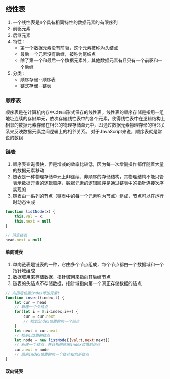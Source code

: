 ## 线性表
1. 一个线性表是n个具有相同特性的数据元素的有限序列
2. 前驱元素
3. 后继元素
4. 特性：
    - 第一个数据元素没有前驱，这个元素被称为头结点
    - 最后一个元素没有后继，被称为尾结点
    - 除了第一个和最后一个数据元素外，其他数据元素有且只有一个前驱和一个后继
5. 分类：
    - 顺序存储--顺序表
    - 链式存储--链表
    
### 顺序表
顺序表是在计算机内存中以`数组`形式保存的线性表，线性表的顺序存储是指用一组地址连续的存储单元，依次存储线性表中的各个元素，使得线性表中在逻辑结构上相邻的数据元素存储在相邻的物理存储单元中，即通过数据元素物理存储的相邻关系来反映数据元素之间逻辑上的相邻关系。
对于JavaScript来说，顺序表就是常说的数组

### 链表
1. 顺序表查询很快，但是增减的效率比较低，因为每一次增删操作都伴随着大量的数据元素移动
2. 链表是一种物理存储单元上非连续、非顺序的存储结构，其物理结构不能只管表示数据元素的逻辑顺序，数据元素的逻辑顺序是通过链表中的指针连接次序实现的
3. 链表由一系列的节点（链表中的每一个元素称为节点）组成，节点可以在运行时动态生成
```js
function listNode(x) {
    this.val = x;
    this.next = null
}

// 清空链表
head.next = null
```

#### 单向链表
1. 单向链表是链表的一种，它由多个节点组成，每个节点都由一个数据域和一个指针域组成
2. 数据域用来存储数据，指针域用来指向其后继节点
3. 链表的头结点不存储数据，指针域指向第一个真正存储数据的结点
```js
// 向指定位置index添加元素t
function insert(index,t) {
    let cur = head
    // 新建一个头结点
    for(let i = 0;i<index;i++) {
        cur = cur.next
        // 找到index位置的前一个结点
    }
    let next = cur.next
    // 找到i位置的结点
    let node = new listNode({val:t,next:next})
    // 新建一个结点，并且指向原来index位置的结点
    cur.next = node
    // 原来index位置的前一个结点指向新结点
}
```
#### 双向链表